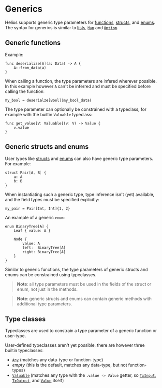 # Generics

Helios supports generic type parameters for [functions](./functions), [structs](./structs), and [enums](./enums). The syntax for generics is similar to [lists](./builtins/list.md), [`Map`](./builtins/map.md) and [`Option`](./builtins/option.md).

## Generic functions

Example:

```helios
func deserialize[A](a: Data) -> A {
    A::from_data(a)
}
```

When calling a function, the type parameters are infered wherever possible. In this example however `A` can't be inferred and must be specified before calling the function:

```helios
my_bool = deserialze[Bool](my_bool_data)
```

The type parameter can optionally be constrained with a typeclass, for example with the builtin `Valuable` typeclass:

```helios
func get_value[V: Valuable](v: V) -> Value {
    v.value
}
```

## Generic structs and enums

User types like [structs](./structs) and [enums](./enums) can also have generic type parameters. For example:

```helios
struct Pair[A, B] {
    a: A
    b: B
}
```

When instantiating such a generic type, type inference isn't (yet) available, and the field types must be specified explicitly:

```helios
my_pair = Pair[Int, Int]{1, 2}
```

An example of a generic `enum`:

```helios
enum BinaryTree[A] {
    Leaf { value: A }

    Node {
        value: A
        left:  BinaryTree[A]
        right: BinaryTree[A]
    }
}
```

Similar to generic functions, the type parameters of generic structs and enums can be constrained using typeclasses.

>**Note**: all type parameters must be used in the fields of the struct or enum, not just in the methods.

>**Note**: generic structs and enums can contain generic methods with additional type parameters.

## Type classes

Typeclasses are used to constrain a type parameter of a generic function or user-type.

User-defined typeclasses aren't yet possible, there are however three builtin typeclasses:
* [`Any`](./builtins/any.md) (matches any data-type or function-type)
* *empty* (this is the default, matches any data-type, but not function-types)
* [`Valuable`](./builtins/valuable.md) (matches any type with the `.value -> Value` getter, so [`TxInput`](./builtins/txinput.md), [`TxOutput`](./builtins/txoutput.md), and [`Value`](./builtins/value.md) itself)
